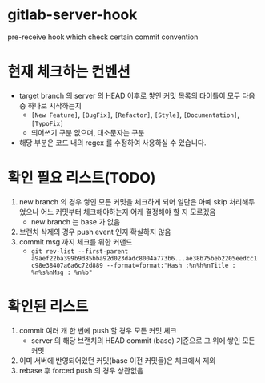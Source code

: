 # gitlab-server-hook
pre-receive hook which check certain commit convention

# 현재 체크하는 컨벤션

- target branch 의 server 의 HEAD 이후로 쌓인 커밋 목록의 타이틀이 모두 다음 중 하나로 시작하는지
  - `[New Feature]`, `[BugFix]`, `[Refactor]`, `[Style]`, `[Documentation]`, `[TypoFix]`
  - 띄어쓰기 구분 없으며, 대소문자는 구분
- 해당 부분은 코드 내의 regex 를 수정하여 사용하실 수 있습니다. 
  
# 확인 필요 리스트(TODO)
1) new branch 의 경우 쌓인 모든 커밋을 체크하게 되어 일단은 아예 skip 처리해두었으나 어느 커밋부터 체크해야하는지 어케 결정해야 할 지 모르겠음
    - new branch 는 base 가 없음
2) 브랜치 삭제의 경우 push event 인지 확실하지 않음
3) commit msg 까지 체크를 위한 커맨드
    - `git rev-list --first-parent a9aef22ba399b9d85bba92d023dadc8004a773b6...ae38b75beb2205eedcc1c98e38407a6a6c72d889 --format=format:"Hash :%n%h%nTitle : %n%s%nMsg : %n%b"`

# 확인된 리스트
1) commit 여러 개 한 번에 push 할 경우 모든 커밋 체크
    - server 의 해당 브랜치의 HEAD commit (base) 기준으로 그 위에 쌓인 모든 커밋
2) 이미 서버에 반영되어있던 커밋(base 이전 커밋들)은 체크에서 제외
3) rebase 후 forced push 의 경우 상관없음